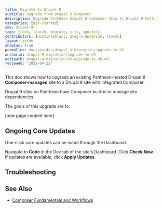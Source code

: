```yaml
---
title: Migrate to Drupal 9
subtitle: Upgrade from Drupal 8 Composer
description: Upgrade Pantheon Drupal 8 Composer Site to Drupal 9 With Integrated Composer
categories: [get-started]
cms: drupal-9
tags: [code, launch, migrate, site, updates]
contributors: [dustinleblanc, greg-1-anderson, stovak]
layout: guide
showtoc: true
permalink: docs/guides/drupal-9-migration/upgrade-to-d9
anchorid: drupal-9-migration/upgrade-to-d9
editpath: drupal-9-migration/03-upgrade-to-d9.md
reviewed: "2021-04-22"
---
```


This doc shows how to upgrade an existing Pantheon-hosted Drupal 8 **Composer-managed** site to a Drupal 9 site with Integrated Composer.

Drupal 9 sites on Pantheon have Composer built-in to manage site dependencies.

The goals of this upgrade are to:

[new page content here]


## Ongoing Core Updates

One-click core updates can be made through the Dashboard.

Navigate to **Code** in the Dev tab of the site's Dashboard. Click **Check Now**. If updates are available, click **Apply Updates**.

## Troubleshooting

<Partial file="composer-updating.md" />

## See Also

- [Composer Fundamentals and Workflows](/composer)
